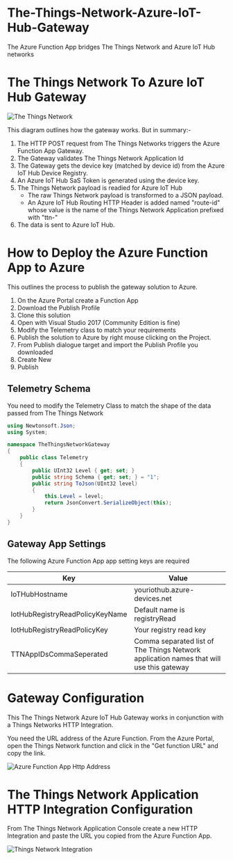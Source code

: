 # The-Things-Network-Azure-IoT-Hub-Gateway
The Azure Function App bridges The Things Network and Azure IoT Hub networks

# The Things Network To Azure IoT Hub Gateway

![The Things Network](https://raw.githubusercontent.com/gloveboxes/The-Things-Network-Azure-IoT-Hub-Gateway/master/Resources/Architecture.JPG)

This diagram outlines how the gateway works. But in summary:-

1. The HTTP POST request from The Things Networks triggers the Azure Function App Gateway.
2. The Gateway validates The Things Network Application Id
3. The Gateway gets the device key (matched by device id) from the Azure IoT Hub Device Registry.
4. An Azure IoT Hub SaS Token is generated using the device key.
5. The Things Network payload is readied for Azure IoT Hub
    * The raw Things Network payload is transformed to a JSON payload.
    * An Azure IoT Hub Routing HTTP Header is added named "route-id" whose value is the name of the Things Network Application prefixed with "ttn-" 
6. The data is sent to Azure IoT Hub. 

# How to Deploy the Azure Function App to Azure

This outlines the process to publish the gateway solution to Azure.

1. On the Azure Portal create a Function App
2. Download the Publish Profile
3. Clone this solution
4. Open with Visual Studio 2017 (Community Edition is fine)
4. Modify the Telemetry class to match your requirements
5. Publish the solution to Azure by right mouse clicking on the Project.
6. From Publish dialogue target and import the Publish Profile you downloaded
7. Create New
8. Publish




## Telemetry Schema

You need to modify the Telemetry Class to match the shape of the data passed from The Things Network

```c#
using Newtonsoft.Json;
using System;

namespace TheThingsNetworkGateway
{
    public class Telemetry
    {
        public UInt32 Level { get; set; }
        public string Schema { get; set; } = "1";
        public string ToJson(UInt32 level)
        {
            this.Level = level;
            return JsonConvert.SerializeObject(this);
        }
    }
}

```


## Gateway App Settings

The following Azure Function App app setting keys are required


|Key|Value|
|-----|------|
|IoTHubHostname| youriothub.azure-devices.net|
|IotHubRegistryReadPolicyKeyName|Default name is registryRead |
|IotHubRegistryReadPolicyKey| Your registry read key|
|TTNAppIDsCommaSeperated| Comma separated list of The Things Network application names that will use this gateway|




# Gateway Configuration


This The Things Network Azure IoT Hub Gateway works in conjunction with a Things Networks HTTP Integration.

You need the URL address of the Azure Function. From the Azure Portal, open the Things Network function and click in the "Get function URL" and copy the link.

![Azure Function App Http Address](https://raw.githubusercontent.com/gloveboxes/The-Things-Network-Azure-IoT-Hub-Gateway/master/Resources/ThingsNetworkBridgeFunctionAppHttpTrigger.JPG)



# The Things Network Application HTTP Integration Configuration

From The Things Network Application Console create a new HTTP Integration and paste the URL you copied from the Azure Function App.

![Things Network Integration](https://raw.githubusercontent.com/gloveboxes/The-Things-Network-Azure-IoT-Hub-Gateway/master/Resources/TheThingsNetworkHttpIntegration.JPG)






